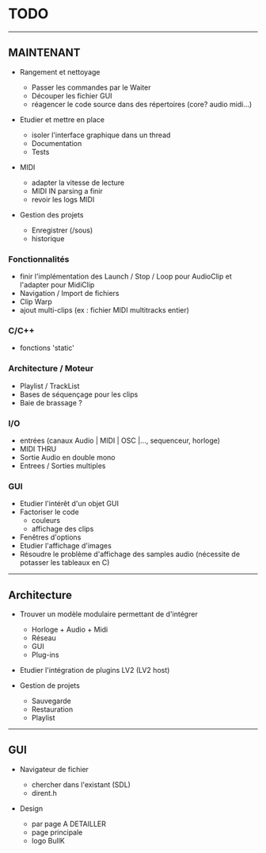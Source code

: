# TODO

---------------
## MAINTENANT

* Rangement et nettoyage
	* Passer les commandes par le Waiter
	* Découper les fichier GUI
	* réagencer le code source dans des répertoires (core? audio midi...)

* Etudier et mettre en place
	* isoler l'interface graphique dans un thread
	* Documentation
	* Tests

* MIDI
	* adapter la vitesse de lecture
	* MIDI IN parsing a finir
	* revoir les logs MIDI

* Gestion des projets
	* Enregistrer (/sous)
	* historique

### Fonctionnalités

* finir l'implémentation des Launch / Stop / Loop pour AudioClip
  et l'adapter pour MidiClip
* Navigation / Import de fichiers
* Clip Warp
* ajout multi-clips (ex : fichier MIDI multitracks entier)
	
### C/C++

* fonctions 'static'

### Architecture / Moteur

* Playlist / TrackList
* Bases de séquençage pour les clips
* Baie de brassage ?

### I/O

* entrées (canaux Audio | MIDI | OSC |..., sequenceur, horloge)
* MIDI THRU
* Sortie Audio en double mono
* Entrees / Sorties multiples

### GUI

* Etudier l'intérêt d'un objet GUI
* Factoriser le code
	* couleurs
	* affichage des clips
* Fenêtres d'options
* Etudier l'affichage d'images
* Résoudre le problème d'affichage des samples audio (nécessite de potasser les tableaux en C)


---------------
## Architecture

* Trouver un modèle modulaire permettant de d'intégrer 
	* Horloge + Audio + Midi
	* Réseau
	* GUI
	* Plug-ins

* Etudier l'intégration de plugins LV2 (LV2 host)

* Gestion de projets
	* Sauvegarde
	* Restauration
	* Playlist


---------------
## GUI

* Navigateur de fichier
	* chercher dans l'existant (SDL)
	* dirent.h

* Design
	* par page A DETAILLER
	* page principale
	* logo BullK


